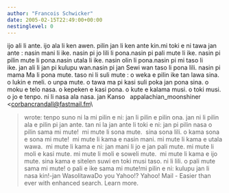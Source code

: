 ```yaml
---
author: "Francois Schwicker"
date: 2005-02-15T22:49:00+00:00
nestinglevel: 0
---
```

ijo ali li ante. ijo ala li ken awen. pilin jan li ken ante kin.mi toki e ni tawa jan ante : nasin mani li ike. nasin pi jo lili li pona.nasin pi pali mute li ike. nasin pi pilin mute li pona.nasin utala li ike. nasin olin li pona.nasin pi mi taso li ike. jan ali li jan pi kulupu wan.nasin pi jan Sewi wan taso li pona lili. nasin pi mama Ma li pona mute. taso ni li suli mute : o weka e pilin ike tan lawa sina. o lukin e meli. o unpa mute. o tawa ma pi kasi suli poka jan pona sina. o moku e telo nasa. o kepeken e kasi pona. o kute e kalama musi. o toki musi. o jo e tenpo. ni li nasa ala nasa. jan Kanso   appalachian\_moonshiner <[corbancrandall@fastmail.fm](mailto://corbancrandall@fastmail.fm)\
> wrote:
tenpo suno ni la mi pilin e ni: jan li pilin e pilin ona. jan ni li pilin ala e pilin pi jan ante. tan ni la jan ante li toki e ni: jan pi pilin nasa o pilin sama mi mute!  mi mute li sona mute.  sina sona lili. o kama sona e sona mi mute!  mi mute li kama e nasin mani. mi mute li kama e utala wawa.  mi mute li kama e ni: jan mani li jo e jan pali mute. mi mute li moli e kasi mute. mi mute li moli e soweli mute.  mi mute li kama e ijo mute. sina kama e sitelen suwi en toki musi taso. ni li lili. o pali mute sama mi mute! o pali e ike sama mi mute!mi pilin e ni: kulupu jan li nasa kin!-jan WasolitawaDo you Yahoo!? Yahoo! Mail - Easier than ever with enhanced search. Learn more.